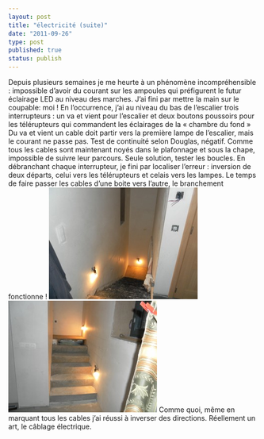 ```yaml
---
layout: post
title: "électricité (suite)"
date: "2011-09-26"
type: post
published: true
status: publish
---
```


Depuis plusieurs semaines je me heurte à un phénomène incompréhensible : impossible d’avoir du courant sur les ampoules qui préfigurent le futur éclairage LED au niveau des marches. J’ai fini par mettre la main sur le coupable: moi ! En l’occurrence, j’ai au niveau du bas de l’escalier trois interrupteurs : un va et vient pour l’escalier et deux boutons poussoirs pour les télérupteurs qui commandent les éclairages de la « chambre du fond » Du va et vient un cable doit partir vers la première lampe de l’escalier, mais le courant ne passe pas. Test de continuité selon Douglas, négatif. Comme tous les cables sont maintenant noyés dans le plafonnage et sous la chape, impossible de suivre leur parcours. Seule solution, tester les boucles. En débranchant chaque interrupteur, je fini par localiser l’erreur : inversion de deux départs, celui vers les télérupteurs et celais vers les lampes. Le temps de faire passer les cables d’une boite vers l’autre, le branchement fonctionne ! [![](/images/2011/09/SAM_1830-300x225.jpg "SAMSUNG DIGITAL CAMERA")](/images/2011/09/SAM_1830.jpg) [![](/images/2011/09/SAM_1832-300x225.jpg "SAMSUNG DIGITAL CAMERA")](/images/2011/09/SAM_1832.jpg) Comme quoi, même en marquant tous les cables j’ai réussi à inverser des directions. Réellement un art, le câblage électrique.
